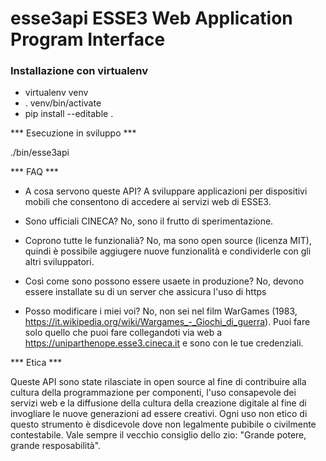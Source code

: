 # esse3api ESSE3 Web Application Program Interface

### Installazione con virtualenv ###

- virtualenv venv
- . venv/bin/activate
- pip install --editable .

*** Esecuzione in sviluppo ***

./bin/esse3api

*** FAQ ***

- A cosa servono queste API?
A sviluppare applicazioni per dispositivi mobili che consentono di accedere ai servizi web di ESSE3.

- Sono ufficiali CINECA?
No, sono il frutto di sperimentazione.

- Coprono tutte le funzionalià?
No, ma sono open source (licenza MIT), quindi è possibile aggiugere nuove funzionalità e condividerle con gli altri sviluppatori.

- Così come sono possono essere usaete in produzione?
No, devono essere installate su di un server che assicura l'uso di https

- Posso modificare i miei voi?
No, non sei nel film WarGames (1983, https://it.wikipedia.org/wiki/Wargames_-_Giochi_di_guerra).
Puoi fare solo quello che puoi fare collegandoti via web a https://uniparthenope.esse3.cineca.it e sono con le tue credenziali.

*** Etica ***

Queste API sono state rilasciate in open source al fine di contribuire alla cultura della programmazione per componenti, l'uso consapevole dei servizi web e la diffusione della cultura della creazione digitale al fine di invogliare le nuove generazioni ad essere creativi. Ogni uso non etico di questo strumento è disdicevole dove non legalmente pubibile o civilmente contestabile. Vale sempre il vecchio consiglio dello zio: "Grande potere, grande resposabilità".

